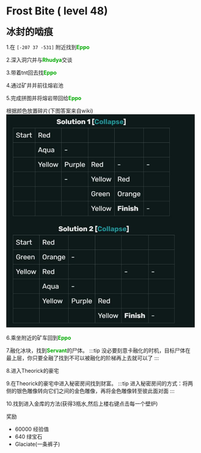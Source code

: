 # Frost Bite ( level 48)
<span style="font-size: 25px;">**冰封的啮痕**</span>

1.在 `[-207 37 -531]` 附近找到<font color=00AA00>**Eppo**</font>

2.深入洞穴并与<font color=00AA00>**Rhudya**</font>交谈

3.带着tnt回去找<font color=00AA00>**Eppo**</font>

4.通过矿井并前往熔岩池

5.完成拼图并将熔岩带回给<font color=00AA00>**Eppo**</font>

根据颜色放置碎片(下图答案来自wiki) 
![](../../.vuepress/public/assets/img/lvl48-1.jpg)

6.乘坐附近的矿车回到<font color=00AA00>**Eppo**</font>

7.融化冰块，找到<font color=00AA00>**Servant**</font>的尸体。
:::tip
没必要刻意卡融化的时机，目标尸体在最上层，你只要全融了找到不可以被融化的阶梯再上去就可以了
:::

8.进入Theorick的豪宅

9.在Theorick的豪宅中进入秘密房间找到财富。
:::tip
进入秘密房间的方式：将两侧的银色雕像转向它们之间的金色雕像，再将金色雕像转至彼此面对面
:::

10.找到进入金库的方法(获得3瓶水,然后上楼右键点击每一个壁炉)

奖励
+ 60000 经验值
+ 640 绿宝石
+ Glaciate(一条裤子) 
